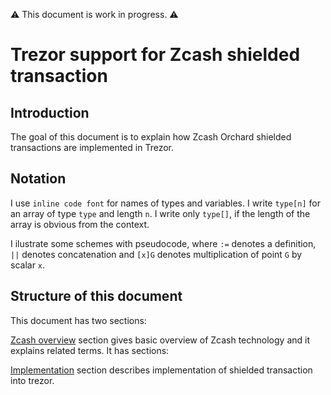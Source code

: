 :warning: This document is work in progress. :warning:

# Trezor support for Zcash shielded transaction  

## Introduction  

The goal of this document is to explain how Zcash Orchard shielded transactions are implemented in Trezor.

## Notation

I use `inline code font` for names of types and variables. I write `type[n]` for an array of type `type` and length `n`. I write only `type[]`, if the length of the array is obvious from the context.

I ilustrate some schemes with pseudocode, where `:=` denotes a definition, `||` denotes concatenation and `[x]G` denotes multiplication of point `G` by scalar `x`.

## Structure of this document

This document has two sections:

[Zcash overview](zcash_overview.md) section gives basic overview of Zcash technology and it explains related terms. It has sections:

[Implementation](implementation.md) section describes implementation of shielded transaction into trezor.
